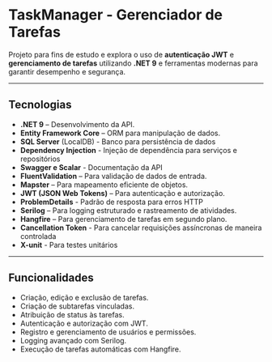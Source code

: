 # TaskManager - Gerenciador de Tarefas

Projeto para fins de estudo e explora o uso de **autenticação JWT** e **gerenciamento de tarefas** utilizando **.NET 9** e ferramentas modernas para garantir desempenho e segurança.

---

## Tecnologias
- **.NET 9** – Desenvolvimento da API.  
- **Entity Framework Core** – ORM para manipulação de dados.
- **SQL Server** (LocalDB) -  Banco para persistência de dados
- **Dependency Injection** - Injeção de dependência para serviços e repositórios
- **Swagger e Scalar** - Documentação da API	
- **FluentValidation** – Para validação de dados de entrada.  
- **Mapster** – Para mapeamento eficiente de objetos.  
- **JWT (JSON Web Tokens)** – Para autenticação e autorização.
- **ProblemDetails** - Padrão de resposta para erros HTTP	
- **Serilog** – Para logging estruturado e rastreamento de atividades.  
- **Hangfire** – Para gerenciamento de tarefas em segundo plano.  
- **Cancellation Token** - Para cancelar requisições assíncronas de maneira controlada
- **X-unit** - Para testes unitários

---

## Funcionalidades
-  Criação, edição e exclusão de tarefas.  
-  Criação de subtarefas vinculadas.  
-  Atribuição de status às tarefas.  
-  Autenticação e autorização com JWT.  
-  Registro e gerenciamento de usuários e permissões.  
-  Logging avançado com Serilog.  
-  Execução de tarefas automáticas com Hangfire. 
